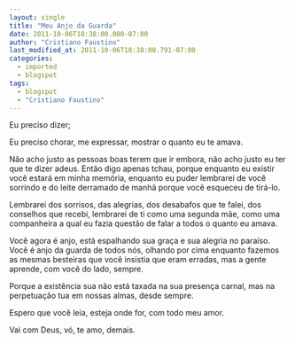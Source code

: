 ```yaml
---
layout: single
title: "Meu Anjo da Guarda"
date: 2011-10-06T18:38:00.000-07:00
author: "Cristiano Faustino"
last_modified_at: 2011-10-06T18:38:00.791-07:00
categories:
  - imported
  - blogspot
tags:
  - blogspot
  - "Cristiano Faustino"
---
```


Eu preciso dizer;







Eu preciso chorar, me expressar, mostrar o quanto eu te amava.



Não acho justo as pessoas boas terem que ir embora, não acho justo eu ter que te dizer adeus. Então digo apenas tchau, porque enquanto eu existir você estará em minha memória, enquanto eu puder lembrarei de você sorrindo e do leite derramado de manhã porque você esqueceu de tirá-lo.







Lembrarei dos sorrisos, das alegrias, dos desabafos que te falei, dos conselhos que recebi, lembrarei de ti como uma segunda mãe, como uma companheira a qual eu fazia questão de falar a todos o quanto eu amava.







Você agora é anjo, está espalhando sua graça e sua alegria no paraíso. Você é anjo da guarda de todos nós, olhando por cima enquanto fazemos as mesmas besteiras que você insistia que eram erradas, mas a gente aprende, com você do lado, sempre.







Porque a existência sua não está taxada na sua presença carnal, mas na perpetuação tua em nossas almas, desde sempre.







Espero que você leia, esteja onde for, com todo meu amor.







Vai com Deus, vó, te amo, demais.